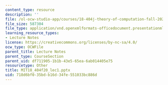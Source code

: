 ```yaml
---
content_type: resource
description: ''
file: /ol-ocw-studio-app/courses/18-404j-theory-of-computation-fall-2020/718d6bf035bdb16d34fe551033bc886d_MIT18_404f20_lec1.pptx
file_size: 587304
file_type: application/vnd.openxmlformats-officedocument.presentationml.presentation
learning_resource_types:
- Lecture Notes
license: https://creativecommons.org/licenses/by-nc-sa/4.0/
ocw_type: OCWFile
parent_title: Lecture Notes
parent_type: CourseSection
parent_uid: df711905-1b1b-43e5-65ea-6ab014405e75
resourcetype: Other
title: MIT18_404f20_lec1.pptx
uid: 718d6bf0-35bd-b16d-34fe-551033bc886d
---
```

